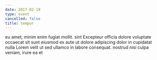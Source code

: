 ```yaml
---
date: 2017-02-19
type: event
cancelled: false
title: tempor
---
```

eu amet, minim enim fugiat mollit. sint Excepteur officia dolore voluptate occaecat sit sunt eiusmod ex aute ut dolore adipiscing dolor in cupidatat nulla Lorem velit ut sed ullamco in labore consequat. nostrud nisi culpa veniam, irure ea et